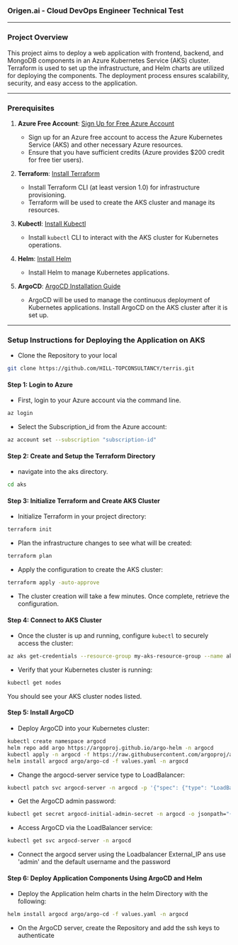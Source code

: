 ### Origen.ai - Cloud DevOps Engineer Technical Test 

---

### **Project Overview**
This project aims to deploy a web application with frontend, backend, and MongoDB components in an Azure Kubernetes Service (AKS) cluster. Terraform is used to set up the infrastructure, and Helm charts are utilized for deploying the components. The deployment process ensures scalability, security, and easy access to the application.

---

### **Prerequisites**

1. **Azure Free Account**: [Sign Up for Free Azure Account](https://azure.microsoft.com/free/)
   - Sign up for an Azure free account to access the Azure Kubernetes Service (AKS) and other necessary Azure resources.
   - Ensure that you have sufficient credits (Azure provides $200 credit for free tier users).

2. **Terraform**: [Install Terraform](https://learn.hashicorp.com/tutorials/terraform/install-cli)
   - Install Terraform CLI (at least version 1.0) for infrastructure provisioning.
   - Terraform will be used to create the AKS cluster and manage its resources.

3. **Kubectl**: [Install Kubectl](https://kubernetes.io/docs/tasks/tools/install-kubectl/)
   - Install `kubectl` CLI to interact with the AKS cluster for Kubernetes operations.

4. **Helm**:  [Install Helm](https://helm.sh/docs/intro/install/)
   - Install Helm to manage Kubernetes applications.

5. **ArgoCD**:  [ArgoCD Installation Guide](https://argo-cd.readthedocs.io/en/stable/getting_started/)
   - ArgoCD will be used to manage the continuous deployment of Kubernetes applications. Install ArgoCD on the AKS cluster after it is set up.

---

### Setup Instructions for Deploying the Application on AKS
- Clone the Repository to your local
```sh
git clone https://github.com/HILL-TOPCONSULTANCY/terris.git
```

#### **Step 1: Login to Azure**
- First, login to your Azure account via the command line.

```sh
az login
```

- Select the Subscription_id from the Azure account:

```sh
az account set --subscription "subscription-id"
```

#### **Step 2: Create and Setup the Terraform Directory**
- navigate into the aks directory.

```sh
cd aks
```

#### **Step 3: Initialize Terraform and Create AKS Cluster**
- Initialize Terraform in your project directory:

```sh
terraform init
```

- Plan the infrastructure changes to see what will be created:

```sh
terraform plan
```

- Apply the configuration to create the AKS cluster:

```sh
terraform apply -auto-approve
```

- The cluster creation will take a few minutes. Once complete, retrieve the configuration.

#### **Step 4: Connect to AKS Cluster**
- Once the cluster is up and running, configure `kubectl` to securely access the cluster:

```sh
az aks get-credentials --resource-group my-aks-resource-group --name aks-cluster
```

- Verify that your Kubernetes cluster is running:

```sh
kubectl get nodes
```

You should see your AKS cluster nodes listed.

#### **Step 5: Install ArgoCD**
- Deploy ArgoCD into your Kubernetes cluster:

```sh
kubectl create namespace argocd
helm repo add argo https://argoproj.github.io/argo-helm -n argocd
kubectl apply -n argocd -f https://raw.githubusercontent.com/argoproj/argo-cd/stable/manifests/install.yaml
helm install argocd argo/argo-cd -f values.yaml -n argocd
```
- Change the argocd-server service type to LoadBalancer:

```sh
kubectl patch svc argocd-server -n argocd -p '{"spec": {"type": "LoadBalancer"}}'
```
- Get the ArgoCD admin password:

```sh
kubectl get secret argocd-initial-admin-secret -n argocd -o jsonpath="{.data.password}" | base64 --decode
```
- Access ArgoCD via the LoadBalancer service:

```sh
kubectl get svc argocd-server -n argocd
```
- Connect the argocd server using the Loadbalancer External_IP ans use 'admin' and the default username and the password

#### **Step 6: Deploy Application Components Using ArgoCD and Helm**

- Deploy the Application helm charts in the helm Directory with the following:
```sh
helm install argocd argo/argo-cd -f values.yaml -n argocd
```
- On the ArgoCD server, create the Repository and add the ssh keys to authenticate